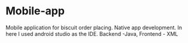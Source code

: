 # Mobile-app
Mobile application for biscuit order placing. Native app development. In here I used android studio as the IDE.
Backend -Java, Frontend - XML

